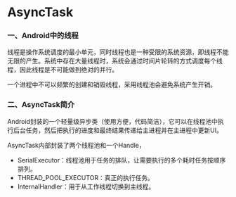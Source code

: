 # AsyncTask

### 一、Android中的线程

线程是操作系统调度的最小单元，同时线程也是一种受限的系统资源，即线程不能无限的产生。系统中存在大量线程时，系统会通过时间片轮转的方式调度每个线程，因此线程是不可能做到绝对的并行。

一个进程中不可以频繁的创建和销毁线程，采用线程池会避免系统产生开销。

### 二、AsyncTask简介

Android封装的一个轻量级异步类（使用方便，代码简洁），它可以在线程池中执行后台任务，然后把执行的进度和最终结果传递给主进程并在主进程中更新UI。

AsyncTask内部封装了两个线程池和一个Handle，

- SerialExecutor：线程池用于任务的排队，让需要执行的多个耗时任务按顺序排列。
- THREAD_POOL_EXECUTOR：真正的执行任务。
- InternalHandler：用于从工作线程切换到主线程。